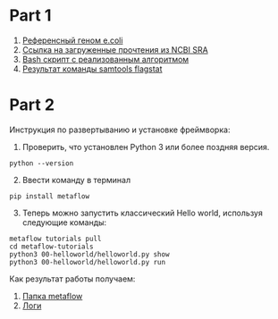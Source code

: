 # Part 1 

1. [Референсный геном e.coli](/Part1/ref_genome.fna)
2. [Ссылка на загруженные прочтения из NCBI SRA](https://www.ncbi.nlm.nih.gov/sra/?term=SRR8533688)
3. [Bash скрипт с реализованным алгоритмом](/bash.sh)
4. [Результат команды samtools flagstat](/final.txt)

# Part 2

Инструкция по развертыванию и установке фреймворка:
1) Проверить, что установлен Python 3 или более поздняя версия.  
```
python --version
```
2) Ввести команду в терминал
```
pip install metaflow
```
3) Теперь можно запустить классический Hello world, используя следующие команды:  
```
metaflow tutorials pull
cd metaflow-tutorials
python3 00-helloworld/helloworld.py show
python3 00-helloworld/helloworld.py run
```
Как результат работы получаем:  
1. [Папка metaflow](/.metaflow)
2. [Логи](/metaflow.log)
